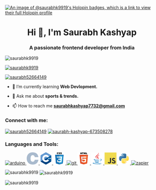 [![An image of @saurabhk9919's Holopin badges, which is a link to view their full Holopin profile](https://holopin.me/saurabhk9919)](https://holopin.io/@saurabhk9919)

<h1 align="center">Hi 👋, I'm Saurabh Kashyap</h1>
<h3 align="center">A passionate frontend developer from India</h3>

<p align="left"> <img src="https://komarev.com/ghpvc/?username=saurabhk9919&label=Profile%20views&color=0e75b6&style=flat" alt="saurabhk9919" /> </p>

<p align="left"> <a href="https://github.com/ryo-ma/github-profile-trophy"><img src="https://github-profile-trophy.vercel.app/?username=saurabhk9919" alt="saurabhk9919" /></a> </p>

<p align="left"> <a href="https://twitter.com/saurabh52664149" target="blank"><img src="https://img.shields.io/twitter/follow/saurabh52664149?logo=twitter&style=for-the-badge" alt="saurabh52664149" /></a> </p>

- 🌱 I’m currently learning **Web Devlopment.**

- 💬 Ask me about **sports & trends.**

- 📫 How to reach me **saurabhkashyap7732@gmail.com**

<h3 align="left">Connect with me:</h3>
<p align="left">
<a href="https://twitter.com/saurabh52664149" target="blank"><img align="center" src="https://raw.githubusercontent.com/rahuldkjain/github-profile-readme-generator/master/src/images/icons/Social/twitter.svg" alt="saurabh52664149" height="30" width="40" /></a>
<a href="https://linkedin.com/in/saurabh-kashyap-673508278" target="blank"><img align="center" src="https://raw.githubusercontent.com/rahuldkjain/github-profile-readme-generator/master/src/images/icons/Social/linked-in-alt.svg" alt="saurabh-kashyap-673508278" height="30" width="40" /></a>
</p>

<h3 align="left">Languages and Tools:</h3>
<p align="left"> <a href="https://www.arduino.cc/" target="_blank" rel="noreferrer"> <img src="https://cdn.worldvectorlogo.com/logos/arduino-1.svg" alt="arduino" width="40" height="40"/> </a> <a href="https://www.cprogramming.com/" target="_blank" rel="noreferrer"> <img src="https://raw.githubusercontent.com/devicons/devicon/master/icons/c/c-original.svg" alt="c" width="40" height="40"/> </a> <a href="https://www.w3schools.com/cpp/" target="_blank" rel="noreferrer"> <img src="https://raw.githubusercontent.com/devicons/devicon/master/icons/cplusplus/cplusplus-original.svg" alt="cplusplus" width="40" height="40"/> </a> <a href="https://www.w3schools.com/css/" target="_blank" rel="noreferrer"> <img src="https://raw.githubusercontent.com/devicons/devicon/master/icons/css3/css3-original-wordmark.svg" alt="css3" width="40" height="40"/> </a> <a href="https://git-scm.com/" target="_blank" rel="noreferrer"> <img src="https://www.vectorlogo.zone/logos/git-scm/git-scm-icon.svg" alt="git" width="40" height="40"/> </a> <a href="https://www.w3.org/html/" target="_blank" rel="noreferrer"> <img src="https://raw.githubusercontent.com/devicons/devicon/master/icons/html5/html5-original-wordmark.svg" alt="html5" width="40" height="40"/> </a> <a href="https://www.java.com" target="_blank" rel="noreferrer"> <img src="https://raw.githubusercontent.com/devicons/devicon/master/icons/java/java-original.svg" alt="java" width="40" height="40"/> </a> <a href="https://developer.mozilla.org/en-US/docs/Web/JavaScript" target="_blank" rel="noreferrer"> <img src="https://raw.githubusercontent.com/devicons/devicon/master/icons/javascript/javascript-original.svg" alt="javascript" width="40" height="40"/> </a> <a href="https://www.python.org" target="_blank" rel="noreferrer"> <img src="https://raw.githubusercontent.com/devicons/devicon/master/icons/python/python-original.svg" alt="python" width="40" height="40"/> </a> <a href="https://zapier.com" target="_blank" rel="noreferrer"> <img src="https://www.vectorlogo.zone/logos/zapier/zapier-icon.svg" alt="zapier" width="40" height="40"/> </a> </p>

<p><img align="left" src="https://github-readme-stats.vercel.app/api/top-langs?username=saurabhk9919&show_icons=true&locale=en&layout=compact" alt="saurabhk9919" /></p>

<p>&nbsp;<img align="center" src="https://github-readme-stats.vercel.app/api?username=saurabhk9919&show_icons=true&locale=en" alt="saurabhk9919" /></p>

<p><img align="center" src="https://github-readme-streak-stats.herokuapp.com/?user=saurabhk9919&" alt="saurabhk9919" /></p>

<!--
**saurabhk9919/saurabhk9919** is a ✨ _special_ ✨ repository because its `README.md` (this file) appears on your GitHub profile.

Here are some ideas to get you started:

- 🔭 I’m currently working on ...
- 🌱 I’m currently learning ...
- 👯 I’m looking to collaborate on ...
- 🤔 I’m looking for help with ...
- 💬 Ask me about ...
- 📫 How to reach me: ...
- 😄 Pronouns: ...
- ⚡ Fun fact: ...
-->
